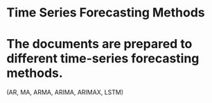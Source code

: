 # Time Series Forecasting Methods
# The documents are prepared to different time-series forecasting methods.
(AR, MA, ARMA, ARIMA, ARIMAX, LSTM)
